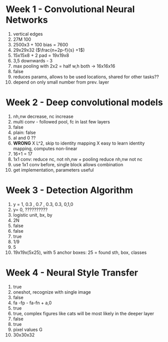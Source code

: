 # Week 1 - Convolutional Neural Networks


1. vertical edges
2. 27M 100
3. 2500x3 + 100 bias = 7600
4. 29x29x32 ($\frac{n+2p-f}{s} +1$)
5. 15x15x8 + 2 pad = 19x19x8
6. 3,5 downwards - 3
7. max pooling with 2x2 = half w,h both -> 16x16x16
8. false 
9. reduces params, allows to be used locations, shared for other tasks?? 
10. depend on only small number from prev. layer

# Week 2 - Deep convolutional models

1. nh,nw decrease, nc increase
2. multi conv - followed pool, fc in last few layers
3. false
4. plain: false
5. al and 0 ??
6. **WRONG**
X L^2, skip to identity mapping
X easy to learn identity mapping, computes non-linear
7. 16+1 = 17
8. 1x1 conv: reduce nc, not nh,nw + pooling reduce nh,nw not nc
9. use 1x1 conv before, single block allows combination
10. get implementation, parameters useful

# Week 3 - Detection Algorithm

1. y = 1, 0.3 , 0.7 , 0.3, 0.3, 0,1,0
2. y= 0, ??????????
3. logistic unit, bx, by
4. 2N 
5. false
6. false
7. true
8. 1/9
9. 5
10. 19x19x(5x25), with 5 anchor boxes: 25 = found sth, box, classes

# Week 4 - Neural Style Transfer

1. true
2. oneshot, recognize with single image
3. false
4. fa -fp - fa-fn + a,0 
5. true
6. true, complex figures like cats will be most likely in the deeper layer
7. false
8. true
9. pixel values G
10. 30x30x32